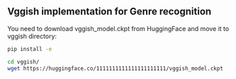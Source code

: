 ## Vggish implementation for Genre recognition

You need to download vggish_model.ckpt from HuggingFace and move it to vggish directory:

```bash
pip install -e

cd vggish/
wget https://huggingface.co/1111111111111111111111/vggish_model.ckpt
```
